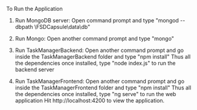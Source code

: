 To Run the Application

1. Run MongoDB server:
    Open command prompt and type "mongod --dbpath <Folder Directory>\FSDCapsule\data\db"

2. Run Mongo:
    Open another command prompt and type "mongo"

3. Run TaskManagerBackend:
    Open another command prompt and go inside the TaskManagerBackend folder and type "npm install"
    Thus all the dependencies once installed, type "node index.js" to run the backend server

4. Run TaskManagerFrontend:
    Open another command prompt and go inside the TaskManagerFrontend folder and type "npm install"
    Thus all the dependencies once installed, type "ng serve" to run the web application
    Hit http://localhost:4200  to view the application.